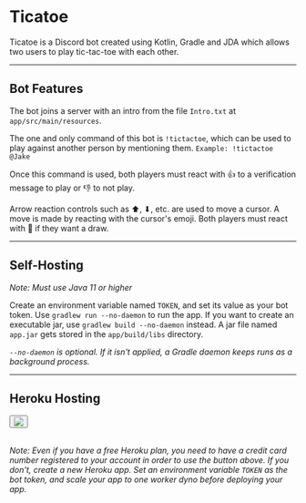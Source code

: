 # Ticatoe

Ticatoe is a Discord bot created using Kotlin, Gradle and JDA which allows two users to play tic-tac-toe with each other.

---

## Bot Features

The bot joins a server with an intro from the file `Intro.txt` at `app/src/main/resources`.

The one and only command of this bot is `!tictactoe`, which can be used to play against another person by mentioning them.
`Example: !tictactoe @Jake`

Once this command is used, both players must react with 👍 to a verification message to play or 👎 to not play.

Arrow reaction controls such as ⬆, ⬇, etc. are used to move a cursor. A move is made by reacting with the cursor's emoji. Both players must react with 🤝 if they want a draw.

---

## Self-Hosting

*Note: Must use Java 11 or higher*

Create an environment variable named `TOKEN`, and set its value as your bot token. Use `gradlew run --no-daemon` to run the app. If you want to create an executable jar, use `gradlew build --no-daemon` instead. A jar file named `app.jar` gets stored in the `app/build/libs` directory.

*`--no-daemon` is optional. If it isn't applied, a Gradle daemon keeps runs as a background process.*

---

## Heroku Hosting
<div>
  <button>
    <a href="https://dashboard.heroku.com/new?button-url=https%3A%2F%2Fgithub.com%2FPrachurja%2FTicatoe&template=https%3A%2F%2Fgithub.com%2FPrachurja%2FTicatoe">
        <img src="https://img.shields.io/badge/deploy_to-heroku-997FBC.svg?style=for-the-badge&logo=Heroku">
    </a>
  </button>
</div>
 
<br/>

*Note: Even if you have a free Heroku plan, you need to have a credit card number registered to your account in order to use the button above.
If you don't, create a new Heroku app. Set an environment variable `TOKEN` as the bot token, and scale your app to one worker dyno before deploying your app.*
